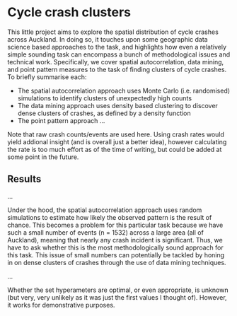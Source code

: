 # Cycle crash clusters

This little project aims to explore the spatial distribution of cycle crashes across Auckland. In doing so, it touches upon some geographic data science based approaches to the task, and highlights how even a relatively simple sounding task can encompass a bunch of methodological issues and technical work. Specifically, we cover spatial autocorrelation, data mining, and point pattern measures to the task of finding clusters of cycle crashes. To briefly summarise each:

- The spatial autocorrelation approach uses Monte Carlo (i.e. randomised) simulations to identify clusters of unexpectedly high counts
- The data mining approach uses density based clustering to discover dense clusters of crashes, as defined by a density function
- The point pattern approach ... 

Note that raw crash counts/events are used here. Using crash rates would yield addional insight (and is overall just a better idea), however calculating the rate is too much effort as of the time of writing, but could be added at some point in the future.

## Results

...

Under the hood, the spatial autocorrelation approach uses random simulations to estimate how likely the observed pattern is the result of chance. This becomes a problem for this particular task because we have such a small number of events (n = 1532) across a large area (all of Auckland), meaning that nearly any crash incident is significant. Thus, we have to ask whether this is the most methodologically sound approach for this task. This issue of small numbers can potentially be tackled by honing in on dense clusters of crashes through the use of data mining techniques.

...

Whether the set hyperameters are optimal, or even appropriate, is unknown (but very, very unlikely as it was just the first values I thought of). However, it works for demonstrative purposes.

<!-- 

demo **(ADD LINK?)**. 

# spatial autocorrelation approach:
# https://carto.com/blog/predicting-traffic-accident-hotspots-with-spatial-data-science/

# dbscan approach:
# https://towardsdatascience.com/mapping-the-uks-traffic-accident-hotspots-632b1129057b
-->
